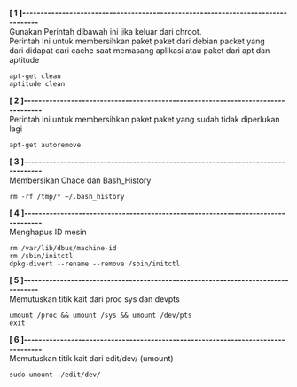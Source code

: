 **[ 1 ]---------------------------------------------------------------------------------**  
Gunakan Perintah dibawah ini jika keluar dari chroot.  
Perintah Ini untuk membersihkan paket paket dari debian packet yang  
dari didapat dari cache saat memasang aplikasi atau paket dari apt dan aptitude  
```
apt-get clean
aptitude clean
```
**[ 2 ]---------------------------------------------------------------------------------**  
Perintah ini untuk membersihkan paket paket yang sudah tidak diperlukan lagi
```
apt-get autoremove
```
**[ 3 ]---------------------------------------------------------------------------------**  
Membersikan Chace dan Bash_History
```
rm -rf /tmp/* ~/.bash_history
```
**[ 4 ]---------------------------------------------------------------------------------**  
Menghapus ID mesin
```
rm /var/lib/dbus/machine-id
rm /sbin/initctl
dpkg-divert --rename --remove /sbin/initctl
```
**[ 5 ]---------------------------------------------------------------------------------**  
Memutuskan titik kait dari proc sys dan devpts
```
umount /proc && umount /sys && umount /dev/pts
exit
```
**[ 6 ]---------------------------------------------------------------------------------**  
Memutuskan titik kait dari edit/dev/ (umount)
```
sudo umount ./edit/dev/
```
